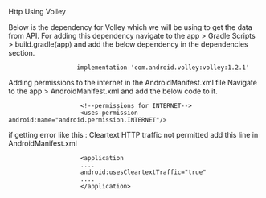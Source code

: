 Http Using Volley

Below is the dependency for Volley which we will be using to get the data from API. 
For adding this dependency navigate to the app > Gradle Scripts > build.gradle(app) and add the below dependency in the dependencies section.  


 
 
 
 
                       implementation 'com.android.volley:volley:1.2.1'






Adding permissions to the internet in the AndroidManifest.xml file
Navigate to the app > AndroidManifest.xml and add the below code to it.  








                       
                        <!--permissions for INTERNET-->
                        <uses-permission android:name="android.permission.INTERNET"/>
                        
                        
                        
                        



if getting error like this : Cleartext HTTP traffic not permitted
add this line in AndroidManifest.xml
                        
                        
                        
                        
                        <application
                        ....
                        android:usesCleartextTraffic="true"
                        ....
                        </application>
                        
                        
                        
                        
                        
                        
                        
                        
                        
                        
                        
                        
